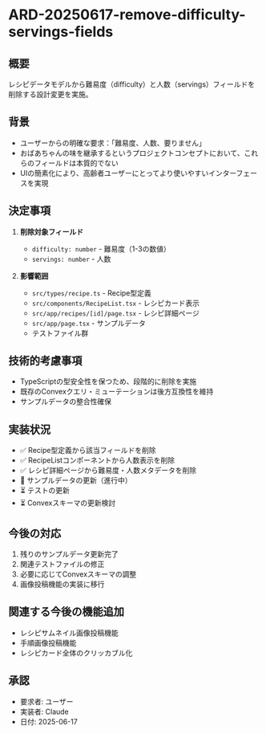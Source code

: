 # ARD-20250617-remove-difficulty-servings-fields

## 概要
レシピデータモデルから難易度（difficulty）と人数（servings）フィールドを削除する設計変更を実施。

## 背景
- ユーザーからの明確な要求：「難易度、人数、要りません」
- おばあちゃんの味を継承するというプロジェクトコンセプトにおいて、これらのフィールドは本質的でない
- UIの簡素化により、高齢者ユーザーにとってより使いやすいインターフェースを実現

## 決定事項
1. **削除対象フィールド**
   - `difficulty: number` - 難易度（1-3の数値）
   - `servings: number` - 人数

2. **影響範囲**
   - `src/types/recipe.ts` - Recipe型定義
   - `src/components/RecipeList.tsx` - レシピカード表示
   - `src/app/recipes/[id]/page.tsx` - レシピ詳細ページ
   - `src/app/page.tsx` - サンプルデータ
   - テストファイル群

## 技術的考慮事項
- TypeScriptの型安全性を保つため、段階的に削除を実施
- 既存のConvexクエリ・ミューテーションは後方互換性を維持
- サンプルデータの整合性確保

## 実装状況
- ✅ Recipe型定義から該当フィールドを削除
- ✅ RecipeListコンポーネントから人数表示を削除
- ✅ レシピ詳細ページから難易度・人数メタデータを削除
- 🚧 サンプルデータの更新（進行中）
- ⏳ テストの更新
- ⏳ Convexスキーマの更新検討

## 今後の対応
1. 残りのサンプルデータ更新完了
2. 関連テストファイルの修正
3. 必要に応じてConvexスキーマの調整
4. 画像投稿機能の実装に移行

## 関連する今後の機能追加
- レシピサムネイル画像投稿機能
- 手順画像投稿機能
- レシピカード全体のクリッカブル化

## 承認
- 要求者: ユーザー
- 実装者: Claude
- 日付: 2025-06-17